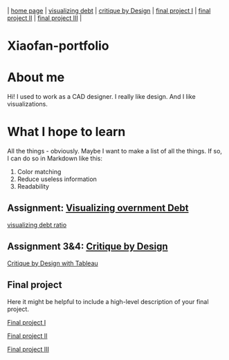 | [home page](https://xf3z.github.io/Xiaofan-portfolio/) | [visualizing debt](visualizing-government-debt) | [critique by Design](critique-by-design) | [final project I](final-project-part-one) | [final project II](final-project-part-two) | [final project III](final-project-part-three) |

# Xiaofan-portfolio

# About me
Hi! I used to work as a CAD designer. I really like design.  And I like visualizations. 

# What I hope to learn
All the things - obviously. Maybe I want to make a list of all the things.  If so, I can do so in Markdown like this: 

1. Color matching
2. Reduce useless information
3. Readability

## Assignment: [Visualizing overnment Debt](visualizing-government-debt)
 [visualizing debt ratio](visualizing-government-debt.md)

## Assignment 3&4: [Critique by Design](critique-by-design)
[Critique by Design with Tableau](critique-by-design)

## Final project
Here it might be helpful to include a high-level description of your final project. 

[Final project I](final-project-part-one)

[Final project II](final-project-part-two)

[Final project III](final-project-part-three)

